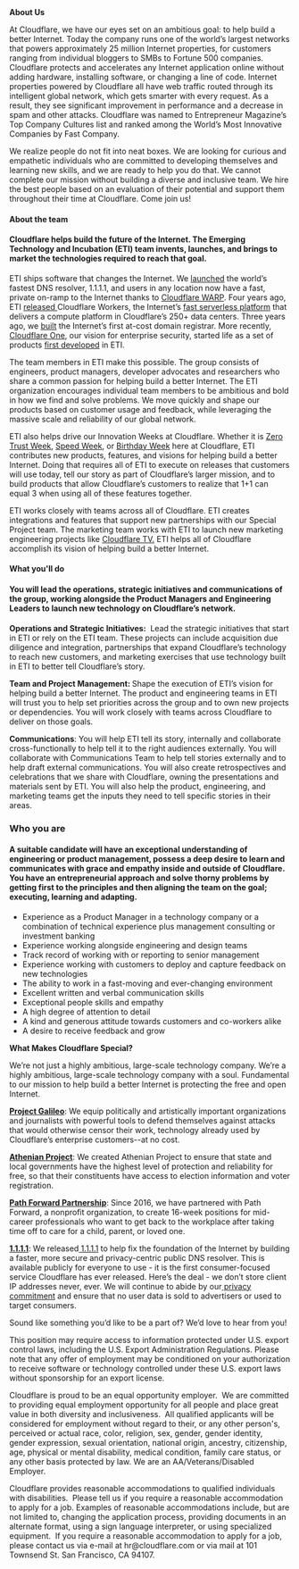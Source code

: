 <div class="content-intro">
	<div><strong>About Us</strong></div>
	<div>
		<p><span style="font-weight: 400;">At Cloudflare, we have our eyes set on an ambitious goal: to help build a better Internet. Today the company runs one of the world’s largest networks that powers approximately 25 million Internet properties, for customers ranging from individual bloggers to SMBs to Fortune 500 companies. Cloudflare protects and accelerates any Internet application online without adding hardware, installing software, or changing a line of code. Internet properties powered by Cloudflare all have web traffic routed through its intelligent global network, which gets smarter with every request. As a result, they see significant improvement in performance and a decrease in spam and other attacks. Cloudflare was named to Entrepreneur Magazine’s Top Company Cultures list and ranked among the World’s Most Innovative Companies by Fast Company.</span><span style="font-weight: 400;">&nbsp;</span></p>
		<p><span style="font-weight: 400;">We realize people do not fit into neat boxes. We are looking for curious and empathetic individuals who are committed to developing themselves and learning new skills, and we are ready to help you do that. We cannot complete our mission without building a diverse and inclusive team. We hire the best people based on an evaluation of their potential and support them throughout their time at Cloudflare. Come join us!&nbsp;</span></p>
	</div>
</div>
<h4><strong>About the team&nbsp;</strong></h4>
<h4><strong>Cloudflare helps build the future of the Internet. The Emerging Technology and Incubation (ETI) team invents, launches, and brings to market the technologies required to reach that goal.</strong></h4>
<p>ETI ships software that changes the Internet. We <a href="https://blog.cloudflare.com/announcing-1111/">launched</a> the world’s fastest DNS resolver, 1.1.1.1, and users in any location now have a fast, private on-ramp to the Internet thanks to <a href="https://blog.cloudflare.com/1111-warp-better-vpn/">Cloudflare WARP</a>. Four years ago, ETI <a href="https://blog.cloudflare.com/introducing-cloudflare-workers/">released </a>Cloudflare Workers, the Internet’s <a href="https://blog.cloudflare.com/cloudflare-workers-the-fast-serverless-platform/">fast serverless platform</a> that delivers a compute platform in Cloudflare’s 250+ data centers. Three years ago, we <a href="https://blog.cloudflare.com/using-cloudflare-registrar/">built</a> the Internet’s first at-cost domain registrar. More recently, <a href="https://blog.cloudflare.com/cloudflare-one/">Cloudflare One</a>, our vision for enterprise security, started life as a set of products <a href="https://blog.cloudflare.com/cloudflare-access-now-teams-of-any-size-can-turn-off-their-vpn/">first developed</a> in ETI.</p>
<p>The team members in ETI make this possible. The group consists of engineers, product managers, developer advocates and researchers who share a common passion for helping build a better Internet. The ETI organization encourages individual team members to be ambitious and bold in how we find and solve problems. We move quickly and shape our products based on customer usage and feedback, while leveraging the massive scale and reliability of our global network.</p>
<p>ETI also helps drive our Innovation Weeks at Cloudflare. Whether it is <a href="https://blog.cloudflare.com/tag/zero-trust-week/">Zero Trust Week</a>, <a href="https://www.cloudflare.com/speed-week/">Speed Week</a>, or <a href="https://blog.cloudflare.com/tag/birthday-week/">Birthday Week</a> here at Cloudflare, ETI contributes new products, features, and visions for helping build a better Internet. Doing that requires all of ETI to execute on releases that customers will use today, tell our story as part of Cloudflare’s larger mission, and to build products that allow Cloudflare’s customers to realize that 1+1 can equal 3 when using all of these features together.</p>
<p>ETI works closely with teams across all of Cloudflare. ETI creates integrations and features that support new partnerships with our Special Project team. The marketing team works with ETI to launch new marketing engineering projects like <a href="https://cloudflare.tv/live">Cloudflare TV.</a> ETI helps all of Cloudflare accomplish its vision of helping build a better Internet.</p>
<h4><strong>What you'll do</strong></h4>
<h4>You will lead the operations, strategic initiatives and communications of the group, working alongside the Product Managers and Engineering Leaders to launch new technology on Cloudflare’s network.</h4>
<p><strong>Operations and Strategic Initiatives:</strong>&nbsp; Lead the strategic initiatives that start in ETI or rely on the ETI team. These projects can include acquisition due diligence and integration, partnerships that expand Cloudflare’s technology to reach new customers, and marketing exercises that use technology built in ETI to better tell Cloudflare’s story.</p>
<p><strong>Team and Project Management: </strong>Shape the execution of ETI’s vision for helping build a better Internet. The product and engineering teams in ETI will trust you to help set priorities across the group and to own new projects or dependencies. You will work closely with teams across Cloudflare to deliver on those goals.</p>
<p><strong>Communications</strong>: You will help ETI tell its story, internally and collaborate cross-functionally to help tell it to the right audiences externally. You will collaborate with Communications Team to help tell stories externally and to help draft external communications. You will also create retrospectives and celebrations that we share with Cloudflare, owning the presentations and materials sent by ETI. You will also help the product, engineering, and marketing teams get the inputs they need to tell specific stories in their areas.</p>
<h3><strong>Who you are</strong></h3>
<h4>A suitable candidate will have an exceptional understanding of engineering or product management, possess a deep desire to learn and communicates with grace and empathy inside and outside of Cloudflare.&nbsp; You have an entrepreneurial approach and solve thorny problems by getting first to the principles and then aligning the team on the goal; executing, learning and adapting.</h4>
<ul>
	<li>Experience as a Product Manager in a technology company or a combination of technical experience plus management consulting or investment banking&nbsp;</li>
	<li>Experience working alongside engineering and design teams</li>
	<li>Track record of working with or reporting to senior management</li>
	<li>Experience working with customers to deploy and capture feedback on new technologies</li>
	<li>The ability to work in a fast-moving and ever-changing environment</li>
	<li>Excellent written and verbal communication skills</li>
	<li>Exceptional people skills and empathy</li>
	<li>A high degree of attention to detail</li>
	<li>A kind and generous attitude towards customers and co-workers alike</li>
	<li>A desire to receive feedback and grow</li>
</ul>
<div class="content-conclusion">
	<p><strong>What Makes Cloudflare Special?</strong></p>
	<p><span style="font-weight: 400;">We’re not just a highly ambitious, large-scale technology company. We’re a highly ambitious, large-scale technology company with a soul. Fundamental to our mission to help build a better Internet is protecting the free and open Internet.</span></p>
	<p><a href="https://blog.cloudflare.com/protecting-free-expression-online/"><strong>Project Galileo</strong></a><span style="font-weight: 400;">: We equip politically and artistically important organizations and journalists with powerful tools to defend themselves against attacks that would otherwise censor their work, technology already used by Cloudflare’s enterprise customers--at no cost.</span></p>
	<p><strong><a href="https://www.cloudflare.com/athenian/">Athenian Project</a></strong><span style="font-weight: 400;">: We created Athenian Project to ensure that state and local governments have the highest level of protection and reliability for free, so that their constituents have access to election information and voter registration.</span></p>
	<p><a href="https://blog.cloudflare.com/tag/path-forward/"><strong>Path Forward Partnership</strong></a><span style="font-weight: 400;">: Since 2016, we have partnered with Path Forward, a nonprofit organization, to create 16-week positions for mid-career professionals who want to get back to the workplace after taking time off to care for a child, parent, or loved one.</span></p>
	<p><a href="https://1.1.1.1/"><strong>1.1.1.1</strong></a><span style="font-weight: 400;">: We released</span><a href="https://1.1.1.1/"> <span style="font-weight: 400;">1.1.1.1</span></a><span style="font-weight: 400;"> to help fix the foundation of the Internet by building a faster, more secure and privacy-centric public DNS resolver. This is available publicly for everyone to use - it is the first consumer-focused service Cloudflare has ever released. Here’s the deal - we don’t store client IP addresses never, ever. We will continue to abide by our</span><a href="https://developers.cloudflare.com/1.1.1.1/privacy/public-dns-resolver"> privacy commitment</a><span style="font-weight: 400;"> and ensure that no user data is sold to advertisers or used to target consumers.</span></p>
	<p><span style="font-weight: 400;">Sound like something you’d like to be a part of? We’d love to hear from you!</span></p>
	<p><span style="font-weight: 400;">This position may require access to information protected under U.S. export control laws, including the U.S. Export Administration Regulations. Please note that any offer of employment may be conditioned on your authorization to receive software or technology controlled under these U.S. export laws without sponsorship for an export license.</span></p>
	<p><span style="font-weight: 400;">Cloudflare is proud to be an equal opportunity employer. &nbsp;We are committed to providing equal employment opportunity for all people and place great value in both diversity and inclusiveness. &nbsp;All qualified applicants will be considered for employment without regard to their, or any other person's, perceived or actual</span> <span style="font-weight: 400;">race, color, religion, sex, gender, gender identity, gender expression, sexual orientation, national origin, ancestry, citizenship, age, physical or mental disability, medical condition, family care status, or any other basis protected by law. </span><span style="font-weight: 400;">We are an AA/Veterans/Disabled Employer.</span></p>
	<p><span style="font-weight: 400;">Cloudflare provides reasonable accommodations to qualified individuals with disabilities. &nbsp;Please tell us if you require a reasonable accommodation to apply for a job. Examples of reasonable accommodations include, but are not limited to, changing the application process, providing documents in an alternate format, using a sign language interpreter, or using specialized equipment. &nbsp;If you require a reasonable accommodation to apply for a job, please contact us via e-mail at </span><span style="font-weight: 400;">hr@cloudflare.com</span><span style="font-weight: 400;"> or via mail at 101 Townsend St. San Francisco, CA 94107.</span></p>
</div>